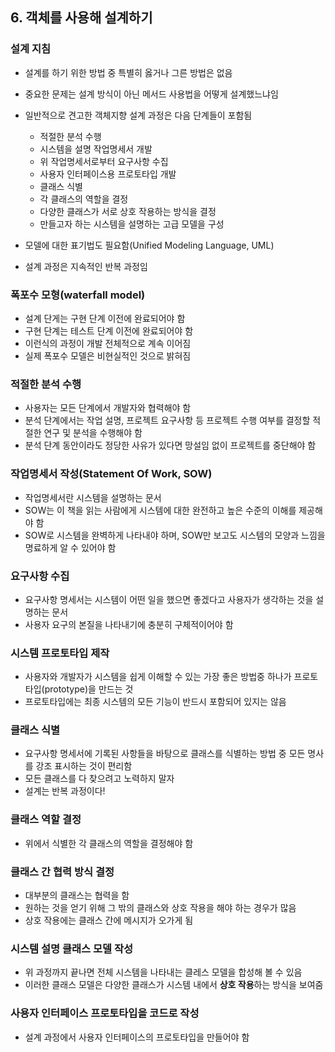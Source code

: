 ## 6. 객체를 사용해 설계하기
### 설계 지침
  - 설계를 하기 위한 방법 중 특별히 옳거나 그른 방법은 없음
  - 중요한 문제는 설계 방식이 아닌 메서드 사용법을 어떻게 설계했느냐임
  - 일반적으로 견고한 객체지향 설계 과정은 다음 단계들이 포함됨
    - 적절한 분석 수행
    - 시스템을 설명 작업명세서 개발
    - 위 작업명세서로부터 요구사항 수집
    - 사용자 인터페이스용 프로토타입 개발
    - 클래스 식별
    - 각 클래스의 역할을 결정
    - 다양한 클래스가 서로 상호 작용하는 방식을 결정
    - 만들고자 하는 시스템을 설명하는 고급 모델을 구성
    
  - 모델에 대한 표기법도 필요함(Unified Modeling Language, UML)
  - 설계 과정은 지속적인 반복 과정임
  
### 폭포수 모형(waterfall model)
  - 설계 단게는 구현 단계 이전에 완료되어야 함
  - 구현 단계는 테스트 단계 이전에 완료되어야 함
  - 이런식의 과정이 개발 전체적으로 계속 이어짐
  - 실제 폭포수 모델은 비현실적인 것으로 밝혀짐
  
### 적절한 분석 수행
  - 사용자는 모든 단계에서 개발자와 협력해야 함
  - 분석 단계에서는 작업 설명, 프로젝트 요구사항 등 프로젝트 수행 여부를 결정할 적절한 연구 및 분석을 수행해야 함
  - 분석 단계 동안이라도 정당한 사유가 있다면 망설임 없이 프로젝트를 중단해야 함
  
### 작업명세서 작성(Statement Of Work, SOW)
  - 작업명세서란 시스템을 설명하는 문서
  - SOW는 이 책을 읽는 사람에게 시스템에 대한 완전하고 높은 수준의 이해를 제공해야 함
  - SOW로 시스템을 완벽하게 나타내야 하며, SOW만 보고도 시스템의 모양과 느낌을 명료하게 알 수 있어야 함
  
### 요구사항 수집
  - 요구사항 명세서는 시스템이 어떤 일을 했으면 좋겠다고 사용자가 생각하는 것을 설명하는 문서
  - 사용자 요구의 본질을 나타내기에 충분히 구체적이어야 함
  
### 시스템 프로토타입 제작
  - 사용자와 개발자가 시스템을 쉽게 이해할 수 있는 가장 좋은 방법중 하나가 프로토타입(prototype)을 만드는 것
  - 프로토타입에는 최종 시스템의 모든 기능이 반드시 포함되어 있지는 않음
  
### 클래스 식별
  - 요구사항 명세서에 기록된 사항들을 바탕으로 클래스를 식별하는 방법 중 모든 명사를 강조 표시하는 것이 편리함
  - 모든 클래스를 다 찾으려고 노력하지 말자
  - 설계는 반복 과정이다!
  
### 클래스 역할 결정
  - 위에서 식별한 각 클래스의 역할을 결정해야 함
  
### 클래스 간 협력 방식 결정
  - 대부분의 클래스는 협력을 함
  - 원하는 것을 얻기 위해 그 밖의 클래스와 상호 작용을 해야 하는 경우가 많음
  - 상호 작용에는 클래스 간에 메시지가 오가게 됨
  
### 시스템 설명 클래스 모델 작성
  - 위 과정까지 끝나면 전체 시스템을 나타내는 클레스 모델을 합성해 볼 수 있음
  - 이러한 클래스 모델은 다양한 클래스가 시스템 내에서 **상호 작용**하는 방식을 보여줌
  
### 사용자 인터페이스 프로토타입을 코드로 작성
  - 설계 과정에서 사용자 인터페이스의 프로토타입을 만들어야 함

